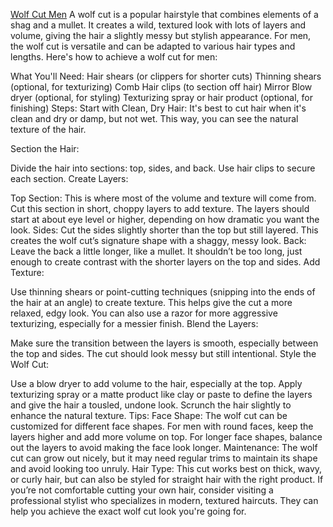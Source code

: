 <a href="https://cutcrafters.com/10-mens-wolf-cut-haircuts/">Wolf Cut Men</a> A wolf cut is a popular hairstyle that combines elements of a shag and a mullet. It creates a wild, textured look with lots of layers and volume, giving the hair a slightly messy but stylish appearance. For men, the wolf cut is versatile and can be adapted to various hair types and lengths. Here's how to achieve a wolf cut for men:

What You'll Need:
Hair shears (or clippers for shorter cuts)
Thinning shears (optional, for texturizing)
Comb
Hair clips (to section off hair)
Mirror
Blow dryer (optional, for styling)
Texturizing spray or hair product (optional, for finishing)
Steps:
Start with Clean, Dry Hair: It's best to cut hair when it's clean and dry or damp, but not wet. This way, you can see the natural texture of the hair.

Section the Hair:

Divide the hair into sections: top, sides, and back.
Use hair clips to secure each section.
Create Layers:

Top Section: This is where most of the volume and texture will come from. Cut this section in short, choppy layers to add texture. The layers should start at about eye level or higher, depending on how dramatic you want the look.
Sides: Cut the sides slightly shorter than the top but still layered. This creates the wolf cut’s signature shape with a shaggy, messy look.
Back: Leave the back a little longer, like a mullet. It shouldn’t be too long, just enough to create contrast with the shorter layers on the top and sides.
Add Texture:

Use thinning shears or point-cutting techniques (snipping into the ends of the hair at an angle) to create texture. This helps give the cut a more relaxed, edgy look.
You can also use a razor for more aggressive texturizing, especially for a messier finish.
Blend the Layers:

Make sure the transition between the layers is smooth, especially between the top and sides. The cut should look messy but still intentional.
Style the Wolf Cut:

Use a blow dryer to add volume to the hair, especially at the top.
Apply texturizing spray or a matte product like clay or paste to define the layers and give the hair a tousled, undone look.
Scrunch the hair slightly to enhance the natural texture.
Tips:
Face Shape: The wolf cut can be customized for different face shapes. For men with round faces, keep the layers higher and add more volume on top. For longer face shapes, balance out the layers to avoid making the face look longer.
Maintenance: The wolf cut can grow out nicely, but it may need regular trims to maintain its shape and avoid looking too unruly.
Hair Type: This cut works best on thick, wavy, or curly hair, but can also be styled for straight hair with the right product.
If you’re not comfortable cutting your own hair, consider visiting a professional stylist who specializes in modern, textured haircuts. They can help you achieve the exact wolf cut look you're going for.
